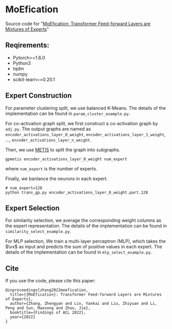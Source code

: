 
# MoEfication

Source code for "[MoEfication: Transformer Feed-forward Layers are Mixtures of Experts](https://arxiv.org/abs/2110.01786)"

## Reqirements:

* Pytorch>=1.6.0
* Python3
* tqdm
* numpy
* scikit-learn==0.20.1

## Expert Construction

For parameter clustering split, we use balanced K-Means. The details of the implementation can be found in `param_cluster_example.py`.

For co-activation graph split, we first construct a co-activation graph by `adj.py`. The output graphs are named as `encoder_activations_layer_0_weight`, `encoder_activations_layer_1_weight`, ..., `encoder_activations_layer_n_weight`.

Then, we use [METIS](http://glaros.dtc.umn.edu/gkhome/metis/metis/download) to split the graph into subgraphs.
```
gpmetis encoder_activations_layer_0_weight num_expert
```
where `num_expert` is the number of experts.

Finally, we banlance the neurons in each expert.
```
# num_expert=128
python trans_gp.py encoder_activations_layer_0_weight.part.128
```

## Expert Selection

For similarity selection, we average the corresponding weight columns as the expert representation. The details of the implementation can be found in `similarity_select_example.py`.

For MLP selection, We train a multi-layer perceptron (MLP), which takes the $\vx$ as input and predicts the sum of positive values in each expert. The details of the implementation can be found in `mlp_select_example.py`.

## Cite

If you use the code, please cite this paper:

```
@inproceedings{zhang2022moefication,
  title={{MoEfication}: Transformer Feed-forward Layers are Mixtures of Experts},
  author={Zhang, Zhengyan and Lin, Yankai and Liu, Zhiyuan and Li, Peng and Sun, Maosong and Zhou, Jie},
  booktitle={Findings of ACL 2022},
  year={2022}
}
```
